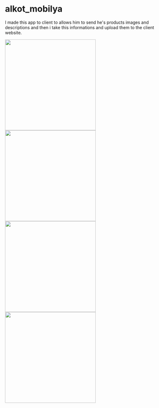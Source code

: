 # alkot_mobilya
I made this app to client to allows him to send he's products images and descriptions and then i take this informations and upload them to the client website.

<div display: flex>
  <img src="https://user-images.githubusercontent.com/96287253/201841608-c5dbbe08-f147-4a59-b536-1618cec02c91.jpeg" width="300" >
  <img src="https://user-images.githubusercontent.com/96287253/201841627-4f75fcbb-7095-4807-8c80-973774abf6ef.jpeg" width="300" >
</div>

<div display: flex>
  <img src="https://user-images.githubusercontent.com/96287253/201841779-4a2112ec-6dd8-4601-b62d-231d488d3b03.jpeg" width="300" >
  <img src="https://user-images.githubusercontent.com/96287253/201841791-90d966ba-1247-4dbe-af8c-f3534dc3ffa0.jpeg" width="300" >
</div>
